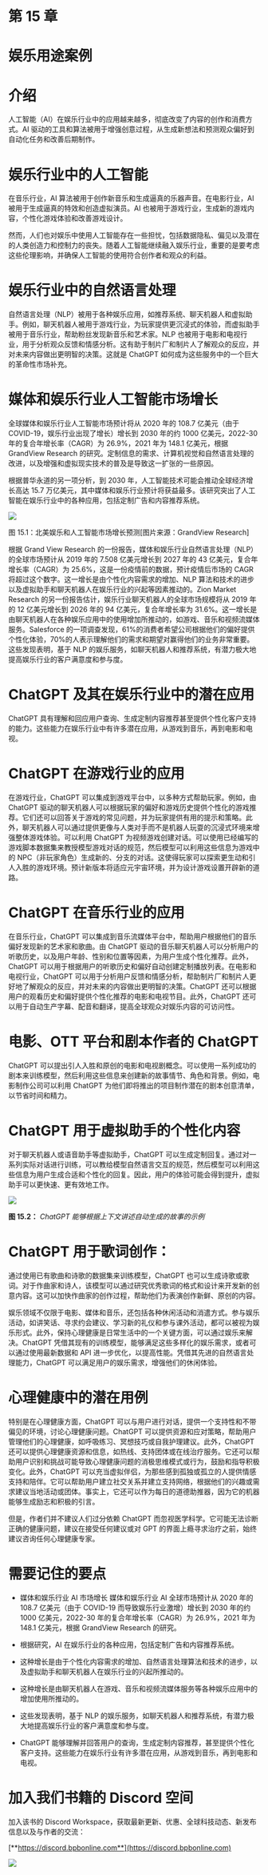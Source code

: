 # 第 15 章

# 娱乐用途案例

# 介绍

人工智能（AI）在娱乐行业中的应用越来越多，彻底改变了内容的创作和消费方式。AI 驱动的工具和算法被用于增强创意过程，从生成新想法和预测观众偏好到自动化任务和改善后期制作。

# 娱乐行业中的人工智能

在音乐行业，AI 算法被用于创作新音乐和生成逼真的乐器声音。在电影行业，AI 被用于生成逼真的特效和创造虚拟演员。AI 也被用于游戏行业，生成新的游戏内容，个性化游戏体验和改善游戏设计。

然而，人们也对娱乐中使用人工智能存在一些担忧，包括数据隐私、偏见以及潜在的人类创造力和控制力的丧失。随着人工智能继续融入娱乐行业，重要的是要考虑这些伦理影响，并确保人工智能的使用符合创作者和观众的利益。

# 娱乐行业中的自然语言处理

自然语言处理（NLP）被用于各种娱乐应用，如推荐系统、聊天机器人和虚拟助手。例如，聊天机器人被用于游戏行业，为玩家提供更沉浸式的体验，而虚拟助手被用于音乐行业，帮助粉丝发现新音乐和艺术家。NLP 也被用于电影和电视行业，用于分析观众反馈和情感分析。这有助于制片厂和制片人了解观众的反应，并对未来内容做出更明智的决策。这就是 ChatGPT 如何成为这些服务中的一个巨大的革命性市场补充。

# 媒体和娱乐行业人工智能市场增长

全球媒体和娱乐行业人工智能市场预计将从 2020 年的 108.7 亿美元（由于 COVID-19，娱乐行业出现了增长）增长到 2030 年的约 1000 亿美元，2022-30 年的复合年增长率（CAGR）为 26.9%，2021 年为 148.1 亿美元，根据 GrandView Research 的研究。定制信息的需求、计算机视觉和自然语言处理的改进，以及增强和虚拟现实技术的普及是导致这一扩张的一些原因。

根据普华永道的另一项分析，到 2030 年，人工智能技术可能会推动全球经济增长高达 15.7 万亿美元，其中媒体和娱乐行业预计将获益最多。该研究突出了人工智能在娱乐行业中的各种应用，包括定制广告和内容推荐系统。

![](images/Figure-15.1.jpg)

图 15.1：北美娱乐和人工智能市场增长预测[图片来源：GrandView Research]

根据 Grand View Research 的一份报告，媒体和娱乐行业自然语言处理（NLP）的全球市场预计从 2019 年的 7.508 亿美元增长到 2027 年的 43 亿美元，复合年增长率（CAGR）为 25.6%，这是一份疫情前的数据，预计疫情后市场的 CAGR 将超过这个数字。这一增长是由个性化内容需求的增加、NLP 算法和技术的进步以及虚拟助手和聊天机器人在娱乐行业的兴起等因素推动的。Zion Market Research 的另一份报告估计，娱乐行业聊天机器人的全球市场规模将从 2019 年的 12 亿美元增长到 2026 年的 94 亿美元，复合年增长率为 31.6%。这一增长是由聊天机器人在各种娱乐应用中的使用增加所推动的，如游戏、音乐和视频流媒体服务。Salesforce 的一项调查发现，61%的消费者希望公司根据他们的偏好提供个性化体验，70%的人表示理解他们的需求和期望对赢得他们的业务非常重要。这些发现表明，基于 NLP 的娱乐服务，如聊天机器人和推荐系统，有潜力极大地提高娱乐行业的客户满意度和参与度。

# ChatGPT 及其在娱乐行业中的潜在应用

ChatGPT 具有理解和回应用户查询、生成定制内容推荐甚至提供个性化客户支持的能力。这些能力在娱乐行业中有许多潜在应用，从游戏到音乐，再到电影和电视。

# ChatGPT 在游戏行业的应用

在游戏行业，ChatGPT 可以集成到游戏平台中，以多种方式帮助玩家。例如，由 ChatGPT 驱动的聊天机器人可以根据玩家的偏好和游戏历史提供个性化的游戏推荐。它们还可以回答关于游戏的常见问题，并为玩家提供有用的提示和策略。此外，聊天机器人可以通过提供更像与人类对手而不是机器人玩耍的沉浸式环境来增强整体游戏体验。可以利用 ChatGPT 为视频游戏创建对话。可以使用已经编写的游戏脚本数据集来教授模型游戏对话的规范，然后模型可以利用这些信息为游戏中的 NPC（非玩家角色）生成新的、分支的对话。这使得玩家可以探索更生动和引人入胜的游戏环境。预计新版本将适应元宇宙环境，并为设计游戏设置开辟新的道路。

# ChatGPT 在音乐行业的应用

在音乐行业，ChatGPT 可以集成到音乐流媒体平台中，帮助用户根据他们的音乐偏好发现新的艺术家和歌曲。由 ChatGPT 驱动的音乐聊天机器人可以分析用户的听歌历史，以及用户年龄、性别和位置等因素，为用户生成个性化推荐。此外，ChatGPT 可以用于根据用户的听歌历史和偏好自动创建定制播放列表。在电影和电视行业，ChatGPT 可以用于分析用户反馈和情感分析，帮助制片厂和制片人更好地了解观众的反应，并对未来的内容做出更明智的决策。ChatGPT 还可以根据用户的观看历史和偏好提供个性化推荐的电影和电视节目。此外，ChatGPT 还可以用于自动生产字幕、配音和翻译，提高全球观众对娱乐内容的可访问性。

# 电影、OTT 平台和剧本作者的 ChatGPT

ChatGPT 可以提出引人入胜和原创的电影和电视剧概念。可以使用一系列成功的剧本来训练模型，然后利用这些信息来创建新的故事情节、角色和背景。例如，电影制作公司可以利用 ChatGPT 为他们即将推出的项目制作潜在的剧本创意清单，以节省时间和精力。

# ChatGPT 用于虚拟助手的个性化内容

对于聊天机器人或语音助手等虚拟助手，ChatGPT 可以生成定制回复。通过对一系列实际对话进行训练，可以教给模型自然语言交互的规范，然后模型可以利用这些信息为用户生成合适和个性化的回复。因此，用户的体验可能会得到提升，虚拟助手可以更快速、更有效地工作。

![](images/Figure-15.2.jpg)

**图 15.2：** *ChatGPT 能够根据上下文讲述自动生成的故事的示例*

# ChatGPT 用于歌词创作：

通过使用已有歌曲和诗歌的数据集来训练模型，ChatGPT 也可以生成诗歌或歌词。对于作曲家和诗人，该模型可以通过研究优秀歌词的格式和设计来开发新的创意内容。这可以加快作曲家的创作过程，帮助他们为表演创作新鲜、原创的内容。

娱乐领域不仅限于电影、媒体和音乐，还包括各种休闲活动和消遣方式。参与娱乐活动，如讲笑话、寻求约会建议、学习新的礼仪和参与课外活动，都可以被视为娱乐形式。此外，保持心理健康是日常生活中的一个关键方面，可以通过娱乐来解决。ChatGPT 凭借其现有的训练模型，能够满足这些多样化的娱乐需求，或者可以通过使用最新数据和 API 进一步优化，以提高性能。凭借其先进的自然语言处理能力，ChatGPT 可以满足用户的娱乐需求，增强他们的休闲体验。

# 心理健康中的潜在用例

特别是在心理健康方面，ChatGPT 可以与用户进行对话，提供一个支持性和不带偏见的环境，讨论心理健康问题。ChatGPT 可以提供资源和应对策略，帮助用户管理他们的心理健康，如呼吸练习、冥想技巧或自我护理建议。此外，ChatGPT 还可以提供心理健康资源和信息，如热线、支持团体或在线治疗服务。它还可以帮助用户识别和挑战可能导致心理健康问题的消极思维模式或行为，鼓励和指导积极变化。此外，ChatGPT 可以充当虚拟伴侣，为那些感到孤独或孤立的人提供情感支持和陪伴。它可以帮助用户建立社交关系并建立支持网络，根据他们的兴趣或需求建议当地活动或团体。事实上，它还可以作为每日的道德助推器，因为它的机器能够生成励志和积极的引言。

但是，作者们并不建议人们过分依赖 ChatGPT 而忽视医学科学。它可能无法诊断正确的健康问题，建议在接受任何建议或对 GPT 的界面上瘾寻求治疗之前，始终建议咨询任何心理健康专家。

# 需要记住的要点

+   媒体和娱乐行业 AI 市场增长 媒体和娱乐行业 AI 全球市场预计从 2020 年的 108.7 亿美元（由于 COVID-19 而导致娱乐行业激增）增长到 2030 年的约 1000 亿美元，2022-30 年的复合年增长率（CAGR）为 26.9%，2021 年为 148.1 亿美元，根据 GrandView Research 的研究。

+   根据研究，AI 在娱乐行业的各种应用，包括定制广告和内容推荐系统。

+   这种增长是由于个性化内容需求的增加、自然语言处理算法和技术的进步，以及虚拟助手和聊天机器人在娱乐行业的兴起所推动的。

+   这种增长是由聊天机器人在游戏、音乐和视频流媒体服务等各种娱乐应用中的增加使用所推动的。

+   这些发现表明，基于 NLP 的娱乐服务，如聊天机器人和推荐系统，有潜力极大地提高娱乐行业的客户满意度和参与度。

+   ChatGPT 能够理解并回答用户的查询，生成定制内容推荐，甚至提供个性化客户支持。这些能力在娱乐行业有许多潜在应用，从游戏到音乐，再到电影和电视。

# 加入我们书籍的 Discord 空间

加入该书的 Discord Workspace，获取最新更新、优惠、全球科技动态、新发布信息以及与作者的交流：

[**https://discord.bpbonline.com**](https://discord.bpbonline.com)

![](images/dis.jpg)
